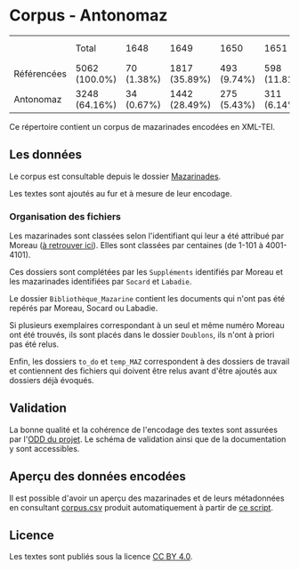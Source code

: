 # Corpus - Antonomaz

<table id="myTable">
<tr><td></td><td>Total</td><td>1648</td><td>1649</td><td>1650</td><td>1651</td><td>1652</td><td>1653</td><td>1654</td><td>Après 1654</td><td>Sans Date</td></tr>
<tr><td>Référencées</td><td>5062 (100.0%)</td><td>70 (1.38%)</td><td>1817 (35.89%)</td><td>493 (9.74%)</td><td>598 (11.81%)</td><td>1381 (27.28%)</td><td>42 (0.83%)</td><td>25 (0.49%)</td><td>29 (0.57%)</td><td>602 (11.89%)</td></tr>
<tr><td>Antonomaz</td><td>3248 (64.16%)</td><td>34 (0.67%)</td><td>1442 (28.49%)</td><td>275 (5.43%)</td><td>311 (6.14%)</td><td>948 (18.73%)</td><td>8 (0.16%)</td><td>12 (0.24%)</td><td>4 (0.08%)</td><td>212 (4.19%)</td></tr>
</table>
Ce répertoire contient un corpus de mazarinades encodées en XML-TEI.

## Les données

Le corpus est consultable depuis le dossier [Mazarinades](https://github.com/Antonomaz/Corpus/tree/main/Mazarinades).


Les textes sont ajoutés au fur et à mesure de leur encodage.

### Organisation des fichiers

Les mazarinades sont classées selon l'identifiant qui leur a été attribué par Moreau ([à retrouver ici](http://antonomaz.huma-num.fr/tools/Biblio_Moreau.html)). Elles sont classées par centaines (de 1-101 à 4001-4101).

Ces dossiers sont complétées par les `Suppléments` identifiés par Moreau et les mazarinades identifiées par `Socard` et `Labadie`.

Le dossier `Bibliothèque_Mazarine` contient les documents qui n'ont pas été repérés par Moreau, Socard ou Labadie.

Si plusieurs exemplaires correspondant à un seul et même numéro Moreau ont été trouvés, ils sont placés dans le dossier `Doublons`, ils n'ont à priori pas été relus.

Enfin, les dossiers `to_do` et `temp_MAZ` correspondent à des dossiers de travail et contiennent des fichiers qui doivent être relus avant d'être ajoutés aux dossiers déjà évoqués.




## Validation

La bonne qualité et la cohérence de l'encodage des textes sont assurées par l'[ODD du projet](https://github.com/Antonomaz/ODD). Le schéma de validation ainsi que de la documentation y sont accessibles.

## Aperçu des données encodées

Il est possible d'avoir un aperçu des mazarinades et de leurs métadonnées en consultant [corpus.csv](https://github.com/Antonomaz/Corpus/tree/main/output/corpus.csv) produit automatiquement à partir de [ce script](https://github.com/Antonomaz/Corpus/tree/main/script/tei_to_csv.py).

## Licence

Les textes sont publiés sous la licence [CC BY 4.0](https://creativecommons.org/licenses/by/4.0/).
